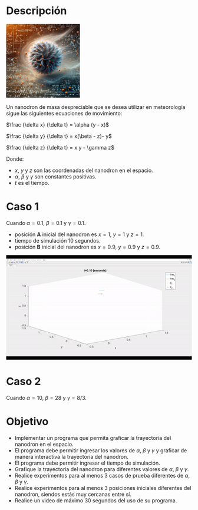 # Descripción
<!-- ![alt text](image.png){width=5%} -->
<img src="image.png" width="200" />

Un nanodron de masa despreciable que se desea utilizar en meteorología sigue las siguientes ecuaciones de movimiento:

$\frac {\delta x} {\delta t} = \alpha (y - x)$

$\frac {\delta y} {\delta t} = x(\beta - z)- y$

$\frac {\delta z} {\delta t} = x y - \gamma z$



Donde:
* $x$, $y$ y $z$ son las coordenadas del nanodron en el espacio.
* $\alpha$, $\beta$ y $\gamma$ son constantes positivas.
* $t$ es el tiempo.

# Caso 1
Cuando $\alpha = 0.1$, $\beta = 0.1$ y $\gamma = 0.1$.
* posición **A** inicial del nanodron es $x = 1$, $y = 1$ y $z = 1$.
* tiempo de simulación 10 segundos.
* posición **B** inicial del nanodron es $x =0.9$, $y =0.9$ y $z = 0.9$.

![alt text](ezgif-2-1fabaa24c0.gif)

# Caso 2
Cuando $\alpha = 10$, $\beta = 28$ y $\gamma = 8/3$.

# Objetivo
* Implementar un programa que permita graficar la trayectoria del nanodron en el espacio.
* El programa debe permitir ingresar los valores de $\alpha$, $\beta$ y $\gamma$ y graficar de manera interactiva la trayectoria del nanodron.
* El programa debe permitir ingresar el tiempo de simulación.
* Grafique la trayectoria del nanodron para diferentes valores de $\alpha$, $\beta$ y $\gamma$.
* Realice experimentos para al menos 3 casos de prueba diferentes de $\alpha$, $\beta$ y $\gamma$.
* Realice experimentos para al menos 3 posiciones iniciales diferentes del nanodron, siendos estás muy cercanas entre sí.
* Realice un video de máximo 30 segundos del uso de su programa.


